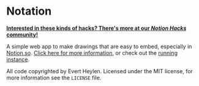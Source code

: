 
# Notation

[**Interested in these kinds of hacks? There's more at our *Notion Hacks* community!**](https://www.notion.so/notionhacks/Notion-Hacks-27b92f71afcd4ae2ac9a4d14fef0ce47)

A simple web app to make drawings that are easy to embed, especially in [Notion.so](https://notion.so). [Click here for more information](https://www.notion.so/evertheylen/About-Notation-e7a4f861a5ed4d14a767326062f80e89), or check out the [running instance](https://notation-gcp.appspot.com/).

All code copyrighted by Evert Heylen. Licensed under the MIT license, for more information see the `LICENSE` file.
